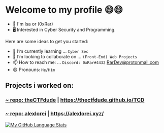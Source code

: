 # Welcome to my profile 😄😄

* 👦 I'm Isa or (0xRar)
* 🖥 Interested in Cyber Security and Programming.

Here are some ideas to get you started:
- 🌱 I’m currently learning ... `Cyber Sec`
- 👯 I’m looking to collaborate on ... `(Front-End) Web Projects`
- 📫 How to reach me: ... `Discord: 0xRar#4432` RarDev@protonmail.com
- 😄 Pronouns: `He/Him`

## Projects i worked on: 
### [~ repo: theCTFdude](https://github.com/theCTFdude/TCD) | https://thectfdude.github.io/TCD
### [~ repo: alexlorei](https://github.com/MrCow3/website) | https://alexlorei.xyz/
<!--
![0xRar's GitHub stats](https://github-readme-stats.vercel.app/api?username=0xRar&show_icons=true&theme=synthwave)
-->
[![My GitHub Language Stats](https://github-readme-stats.vercel.app/api/top-langs/?username=0xRar&langs_count=5&theme=synthwave)]()
